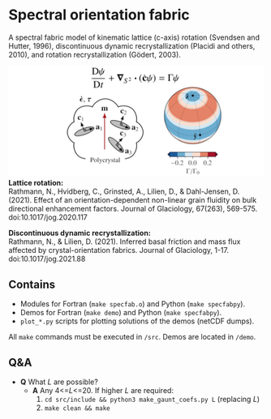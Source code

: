 # Spectral orientation fabric 
A spectral fabric model of kinematic lattice (c-axis) rotation (Svendsen and
Hutter, 1996), discontinuous dynamic recrystallization (Placidi and others, 2010), and rotation recrystallization (Gödert, 2003).

![image](githubimg.jpg)
**Lattice rotation:** <br>
Rathmann, N., Hvidberg, C., Grinsted, A., Lilien, D., & Dahl-Jensen, D. (2021). Effect of an orientation-dependent non-linear grain fluidity on bulk directional enhancement factors. Journal of Glaciology, 67(263), 569-575. doi:10.1017/jog.2020.117

**Discontinuous dynamic recrystallization:** <br>
Rathmann, N., & Lilien, D. (2021). Inferred basal friction and mass flux affected by crystal-orientation fabrics. Journal of Glaciology, 1-17. doi:10.1017/jog.2021.88

## Contains
- Modules for Fortran (`make specfab.o`) and Python (`make specfabpy`).
- Demos for Fortran (`make demo`) and Python (`make specfabpy`).
- `plot_*.py` scripts for plotting solutions of the demos (netCDF dumps).

All `make` commands must be executed in `/src`. Demos are located in `/demo`.

## Q&A
- **Q** What *L* are possible?
  - **A** Any 4<=*L*<=20. If higher *L* are required:
    1. `cd src/include && python3 make_gaunt_coefs.py L` (replacing *L*)
    2. `make clean && make`
